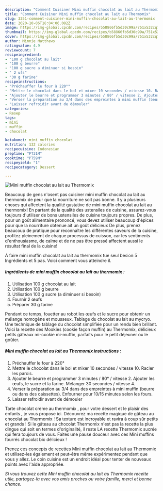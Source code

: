 ```yaml
---
description: "Comment Cuisiner Mini muffin chocolat au lait au Thermomix"
title: "Comment Cuisiner Mini muffin chocolat au lait au Thermomix"
slug: 3351-comment-cuisiner-mini-muffin-chocolat-au-lait-au-thermomix
date: 2020-10-06T18:04:06.082Z
image: https://img-global.cpcdn.com/recipes/b58866fb5d30c99a/751x532cq70/mini-muffin-chocolat-au-lait-au-thermomix-photo-principale-de-la-recette.jpg
thumbnail: https://img-global.cpcdn.com/recipes/b58866fb5d30c99a/751x532cq70/mini-muffin-chocolat-au-lait-au-thermomix-photo-principale-de-la-recette.jpg
cover: https://img-global.cpcdn.com/recipes/b58866fb5d30c99a/751x532cq70/mini-muffin-chocolat-au-lait-au-thermomix-photo-principale-de-la-recette.jpg
author: Minnie Matthews
ratingvalue: 4.9
reviewcount: 7
recipeingredient:
- "100 g chocolat au lait"
- "100 g beurre"
- "100 g sucre a diminuer si besoin"
- " 2 ufs"
- "30 g farine"
recipeinstructions:
- "Préchauffer le four à 220°"
- "Mettre le chocolat dans le bol et mixer 10 secondes / vitesse 10. Racler les parois."
- "Ajouter le beurre et programmer 3 minutes / 80° / vitesse 2. Ajouter les œufs, le sucre et la farine. Mélanger 30 secondes / vitesse 4."
- "Verser la préparation au 3/4 dans des empreintes à mini muffin (beurre ou dans des caissettes). Enfourner pour 10/15 minutes selon les fours."
- "Laisser refroidir avant de démouler"
categories:
- Resep
tags:
- mini
- muffin
- chocolat

katakunci: mini muffin chocolat 
nutrition: 132 calories
recipecuisine: Indonesian
preptime: "PT31M"
cooktime: "PT59M"
recipeyield: "1"
recipecategory: Dessert

---
```



![Mini muffin chocolat au lait au Thermomix](https://img-global.cpcdn.com/recipes/b58866fb5d30c99a/751x532cq70/mini-muffin-chocolat-au-lait-au-thermomix-photo-principale-de-la-recette.jpg)

Beaucoup de gens n'osent pas cuisiner mini muffin chocolat au lait au thermomix de peur que la nourriture ne soit pas bonne. Il y a plusieurs choses qui affectent la qualité gustative de mini muffin chocolat au lait au thermomix! En partant de la qualité des ustensiles de cuisine, assurez-vous toujours d'utiliser de bons ustensiles de cuisine toujours propres. De plus, pour un goût alimentaire prononcé, vous devez utiliser beaucoup d'épices pour que la nourriture obtenue ait un goût délicieux De plus, prenez beaucoup de pratique pour reconnaître les différentes saveurs de la cuisine, profitez pleinement de chaque processus de cuisson, car les sentiments d'enthousiasme, de calme et de ne pas être pressé affectent aussi le résultat final de la cuisine!

<!--inarticleads1-->

À faire mini muffin chocolat au lait au thermomix tue seul besion 5 Ingrédients et 5 pas. Voici comment vous atteindre il.

##### Ingrédients de mini muffin chocolat au lait au thermomix :

1. Utilisation 100 g chocolat au lait
1. Utilisation 100 g beurre
1. Utilisation 100 g sucre (a diminuer si besoin)
1. Fournir  2 œufs
1. Préparer 30 g farine


Pendant ce temps, fouetter au robot les œufs et le sucre pour obtenir un mélange homogène et mousseux. Tablage du chocolat au lait au mycryo. Une technique de tablage du chocolat simplifiée pour un rendu bien brillant. Voici la recette des Mookies (cookie façon muffin) au Thermomix, délicieux petits gâteaux mi-cookie mi-muffin, parfaits pour le petit déjeuner ou le goûter. 

<!--inarticleads2-->

##### Mini muffin chocolat au lait au Thermomix instructions :

1. Préchauffer le four à 220°
1. Mettre le chocolat dans le bol et mixer 10 secondes / vitesse 10. Racler les parois.
1. Ajouter le beurre et programmer 3 minutes / 80° / vitesse 2. Ajouter les œufs, le sucre et la farine. Mélanger 30 secondes / vitesse 4.
1. Verser la préparation au 3/4 dans des empreintes à mini muffin (beurre ou dans des caissettes). Enfourner pour 10/15 minutes selon les fours.
1. Laisser refroidir avant de démouler


Tarte chocolat crème au thermomix , pour votre dessert et le plaisir des enfants , je vous propose ici. Découvrez ma recette magique de gâteau au chocolat au Thermomix ! Sa texture est incroyable et ravira à coup sûr petits et grands ! Si le gâteau au chocolat Thermomix n&#39;est pas la recette la plus dingue qui soit en termes d&#39;originalité, il reste LA recette Thermomix sucrée qui fera toujours de vous. Faites une pause douceur avec ces Mini muffins fourrés chocolat bio délicieux ! 

<!--inarticleads1-->

<p>
Prenez ces concepts de recettes Mini muffin chocolat au lait au Thermomix et utilisez-les également et peut-être même expérimentez pendant que vous y allez. Le coin cuisine est un endroit idéal pour tenter de nouveaux points avec l'aide appropriée.
</p>

<p>
<i>Si vous trouvez cette Mini muffin chocolat au lait au Thermomix recette utile, partagez-la avec vos amis proches ou votre famille, merci et bonne chance.</i>
</p>

